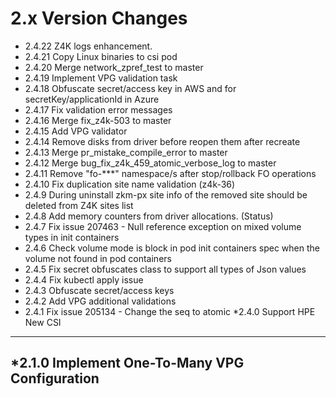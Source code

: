 2.x Version Changes
===================
* 2.4.22 Z4K logs enhancement.
* 2.4.21 Copy Linux binaries to csi pod
* 2.4.20 Merge network_zpref_test to master
* 2.4.19 Implement VPG validation task
* 2.4.18 Obfuscate secret/access key in AWS and for secretKey/applicationId in Azure
* 2.4.17 Fix validation error messages
* 2.4.16 Merge fix_z4k-503 to master
* 2.4.15 Add VPG validator
* 2.4.14 Remove disks from driver before reopen them after recreate
* 2.4.13 Merge pr_mistake_compile_error to master
* 2.4.12 Merge bug_fix_z4k_459_atomic_verbose_log to master
* 2.4.11 Remove "fo-***" namespace/s after stop/rollback FO operations
* 2.4.10 Fix duplication site name validation (z4k-36)
* 2.4.9 During uninstall zkm-px site info of the removed site should be deleted from Z4K sites list
* 2.4.8 Add memory counters from driver allocations. (Status)
* 2.4.7 Fix issue 207463 - Null reference exception on mixed volume types in init containers
* 2.4.6 Check volume mode is block in pod init containers spec when the volume not found in pod containers
* 2.4.5 Fix secret obfuscates class to support all types of Json values
* 2.4.4 Fix kubectl apply issue
* 2.4.3 Obfuscate secret/access keys
* 2.4.2 Add VPG additional validations
* 2.4.1 Fix issue 205134 - Change the seq to atomic
*2.4.0 Support HPE New CSI
--------------------------
*2.1.0 Implement One-To-Many VPG Configuration
----------------------------------------------
